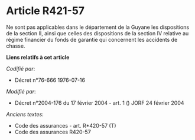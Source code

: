 # Article R421-57

Ne sont pas applicables dans le département de la Guyane les dispositions de la section II, ainsi que celles des dispositions
de la section IV relative au régime financier du fonds de garantie qui concernent les accidents de chasse.

**Liens relatifs à cet article**

_Codifié par_:

  - Décret n°76-666 1976-07-16

_Modifié par_:

  - Décret n°2004-176 du 17 février 2004 - art. 1 () JORF 24 février 2004

_Anciens textes_:

  - Code des assurances - art. R*420-57 (T)
  - Code des assurances R420-57

